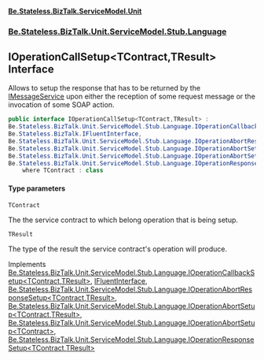 #### [Be.Stateless.BizTalk.ServiceModel.Unit](README.md 'README')
### [Be.Stateless.BizTalk.Unit.ServiceModel.Stub.Language](Be.Stateless.BizTalk.Unit.ServiceModel.Stub.Language.md 'Be.Stateless.BizTalk.Unit.ServiceModel.Stub.Language')

## IOperationCallSetup<TContract,TResult> Interface

Allows to setup the response that has to be returned by the [IMessageService](IMessageService.md 'Be.Stateless.BizTalk.Unit.ServiceModel.Channels.IMessageService') upon either the reception of
some request message or the invocation of some SOAP action.

```csharp
public interface IOperationCallSetup<TContract,TResult> :
Be.Stateless.BizTalk.Unit.ServiceModel.Stub.Language.IOperationCallbackSetup<TContract, TResult>,
Be.Stateless.BizTalk.IFluentInterface,
Be.Stateless.BizTalk.Unit.ServiceModel.Stub.Language.IOperationAbortResponseSetup<TContract, TResult>,
Be.Stateless.BizTalk.Unit.ServiceModel.Stub.Language.IOperationAbortSetup<TContract, TResult>,
Be.Stateless.BizTalk.Unit.ServiceModel.Stub.Language.IOperationAbortSetup<TContract>,
Be.Stateless.BizTalk.Unit.ServiceModel.Stub.Language.IOperationResponseSetup<TContract, TResult>
    where TContract : class
```
#### Type parameters

<a name='Be.Stateless.BizTalk.Unit.ServiceModel.Stub.Language.IOperationCallSetup_TContract,TResult_.TContract'></a>

`TContract`

The the service contract to which belong operation that is being setup.

<a name='Be.Stateless.BizTalk.Unit.ServiceModel.Stub.Language.IOperationCallSetup_TContract,TResult_.TResult'></a>

`TResult`

The type of the result the service contract's operation will produce.

Implements [Be.Stateless.BizTalk.Unit.ServiceModel.Stub.Language.IOperationCallbackSetup&lt;](IOperationCallbackSetup_TContract,TResult_.md 'Be.Stateless.BizTalk.Unit.ServiceModel.Stub.Language.IOperationCallbackSetup<TContract,TResult>')[TContract](IOperationCallSetup_TContract,TResult_.md#Be.Stateless.BizTalk.Unit.ServiceModel.Stub.Language.IOperationCallSetup_TContract,TResult_.TContract 'Be.Stateless.BizTalk.Unit.ServiceModel.Stub.Language.IOperationCallSetup<TContract,TResult>.TContract')[,](IOperationCallbackSetup_TContract,TResult_.md 'Be.Stateless.BizTalk.Unit.ServiceModel.Stub.Language.IOperationCallbackSetup<TContract,TResult>')[TResult](IOperationCallSetup_TContract,TResult_.md#Be.Stateless.BizTalk.Unit.ServiceModel.Stub.Language.IOperationCallSetup_TContract,TResult_.TResult 'Be.Stateless.BizTalk.Unit.ServiceModel.Stub.Language.IOperationCallSetup<TContract,TResult>.TResult')[&gt;](IOperationCallbackSetup_TContract,TResult_.md 'Be.Stateless.BizTalk.Unit.ServiceModel.Stub.Language.IOperationCallbackSetup<TContract,TResult>'), [IFluentInterface](IFluentInterface.md 'Be.Stateless.BizTalk.IFluentInterface'), [Be.Stateless.BizTalk.Unit.ServiceModel.Stub.Language.IOperationAbortResponseSetup&lt;](IOperationAbortResponseSetup_TContract,TResult_.md 'Be.Stateless.BizTalk.Unit.ServiceModel.Stub.Language.IOperationAbortResponseSetup<TContract,TResult>')[TContract](IOperationCallSetup_TContract,TResult_.md#Be.Stateless.BizTalk.Unit.ServiceModel.Stub.Language.IOperationCallSetup_TContract,TResult_.TContract 'Be.Stateless.BizTalk.Unit.ServiceModel.Stub.Language.IOperationCallSetup<TContract,TResult>.TContract')[,](IOperationAbortResponseSetup_TContract,TResult_.md 'Be.Stateless.BizTalk.Unit.ServiceModel.Stub.Language.IOperationAbortResponseSetup<TContract,TResult>')[TResult](IOperationCallSetup_TContract,TResult_.md#Be.Stateless.BizTalk.Unit.ServiceModel.Stub.Language.IOperationCallSetup_TContract,TResult_.TResult 'Be.Stateless.BizTalk.Unit.ServiceModel.Stub.Language.IOperationCallSetup<TContract,TResult>.TResult')[&gt;](IOperationAbortResponseSetup_TContract,TResult_.md 'Be.Stateless.BizTalk.Unit.ServiceModel.Stub.Language.IOperationAbortResponseSetup<TContract,TResult>'), [Be.Stateless.BizTalk.Unit.ServiceModel.Stub.Language.IOperationAbortSetup&lt;](IOperationAbortSetup_TContract,TResult_.md 'Be.Stateless.BizTalk.Unit.ServiceModel.Stub.Language.IOperationAbortSetup<TContract,TResult>')[TContract](IOperationCallSetup_TContract,TResult_.md#Be.Stateless.BizTalk.Unit.ServiceModel.Stub.Language.IOperationCallSetup_TContract,TResult_.TContract 'Be.Stateless.BizTalk.Unit.ServiceModel.Stub.Language.IOperationCallSetup<TContract,TResult>.TContract')[,](IOperationAbortSetup_TContract,TResult_.md 'Be.Stateless.BizTalk.Unit.ServiceModel.Stub.Language.IOperationAbortSetup<TContract,TResult>')[TResult](IOperationCallSetup_TContract,TResult_.md#Be.Stateless.BizTalk.Unit.ServiceModel.Stub.Language.IOperationCallSetup_TContract,TResult_.TResult 'Be.Stateless.BizTalk.Unit.ServiceModel.Stub.Language.IOperationCallSetup<TContract,TResult>.TResult')[&gt;](IOperationAbortSetup_TContract,TResult_.md 'Be.Stateless.BizTalk.Unit.ServiceModel.Stub.Language.IOperationAbortSetup<TContract,TResult>'), [Be.Stateless.BizTalk.Unit.ServiceModel.Stub.Language.IOperationAbortSetup&lt;](IOperationAbortSetup_TContract_.md 'Be.Stateless.BizTalk.Unit.ServiceModel.Stub.Language.IOperationAbortSetup<TContract>')[TContract](IOperationCallSetup_TContract,TResult_.md#Be.Stateless.BizTalk.Unit.ServiceModel.Stub.Language.IOperationCallSetup_TContract,TResult_.TContract 'Be.Stateless.BizTalk.Unit.ServiceModel.Stub.Language.IOperationCallSetup<TContract,TResult>.TContract')[&gt;](IOperationAbortSetup_TContract_.md 'Be.Stateless.BizTalk.Unit.ServiceModel.Stub.Language.IOperationAbortSetup<TContract>'), [Be.Stateless.BizTalk.Unit.ServiceModel.Stub.Language.IOperationResponseSetup&lt;](IOperationResponseSetup_TContract,TResult_.md 'Be.Stateless.BizTalk.Unit.ServiceModel.Stub.Language.IOperationResponseSetup<TContract,TResult>')[TContract](IOperationCallSetup_TContract,TResult_.md#Be.Stateless.BizTalk.Unit.ServiceModel.Stub.Language.IOperationCallSetup_TContract,TResult_.TContract 'Be.Stateless.BizTalk.Unit.ServiceModel.Stub.Language.IOperationCallSetup<TContract,TResult>.TContract')[,](IOperationResponseSetup_TContract,TResult_.md 'Be.Stateless.BizTalk.Unit.ServiceModel.Stub.Language.IOperationResponseSetup<TContract,TResult>')[TResult](IOperationCallSetup_TContract,TResult_.md#Be.Stateless.BizTalk.Unit.ServiceModel.Stub.Language.IOperationCallSetup_TContract,TResult_.TResult 'Be.Stateless.BizTalk.Unit.ServiceModel.Stub.Language.IOperationCallSetup<TContract,TResult>.TResult')[&gt;](IOperationResponseSetup_TContract,TResult_.md 'Be.Stateless.BizTalk.Unit.ServiceModel.Stub.Language.IOperationResponseSetup<TContract,TResult>')